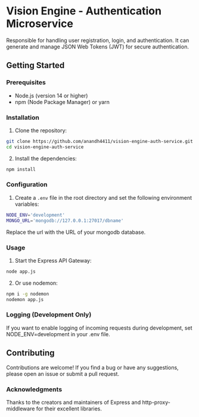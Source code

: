 # Vision Engine - Authentication Microservice

Responsible for handling user registration, login, and authentication. It can generate and manage JSON Web Tokens (JWT) for secure authentication.

## Getting Started

### Prerequisites

- Node.js (version 14 or higher)
- npm (Node Package Manager) or yarn

### Installation

1. Clone the repository:

```bash
git clone https://github.com/anandh4411/vision-engine-auth-service.git
cd vision-engine-auth-service
```

2. Install the dependencies:

```bash
npm install
```

### Configuration

1. Create a `.env` file in the root directory and set the following environment variables:

```bash
NODE_ENV='development'
MONGO_URL='mongodb://127.0.0.1:27017/dbname'
```

Replace the url with the URL of your mongodb database.

### Usage

1. Start the Express API Gateway:

```bash
node app.js
```

2. Or use nodemon:

```bash
npm i -g nodemon
nodemon app.js
```

### Logging (Development Only)

If you want to enable logging of incoming requests during development, set NODE_ENV=development in your .env file.

## Contributing

Contributions are welcome! If you find a bug or have any suggestions, please open an issue or submit a pull request.

### Acknowledgments

Thanks to the creators and maintainers of Express and http-proxy-middleware for their excellent libraries.
